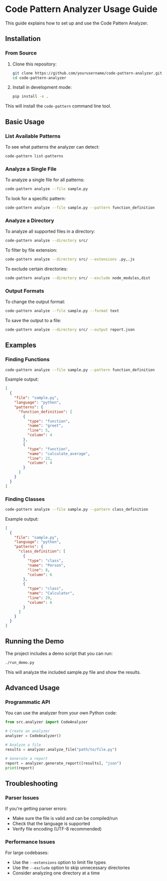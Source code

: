 # Code Pattern Analyzer Usage Guide

This guide explains how to set up and use the Code Pattern Analyzer.

## Installation

### From Source

1. Clone this repository:
   ```bash
   git clone https://github.com/yourusername/code-pattern-analyzer.git
   cd code-pattern-analyzer
   ```

2. Install in development mode:
   ```bash
   pip install -e .
   ```

This will install the `code-pattern` command line tool.

## Basic Usage

### List Available Patterns

To see what patterns the analyzer can detect:

```bash
code-pattern list-patterns
```

### Analyze a Single File

To analyze a single file for all patterns:

```bash
code-pattern analyze --file sample.py
```

To look for a specific pattern:

```bash
code-pattern analyze --file sample.py --pattern function_definition
```

### Analyze a Directory

To analyze all supported files in a directory:

```bash
code-pattern analyze --directory src/
```

To filter by file extension:

```bash
code-pattern analyze --directory src/ --extensions .py,.js
```

To exclude certain directories:

```bash
code-pattern analyze --directory src/ --exclude node_modules,dist
```

### Output Formats

To change the output format:

```bash
code-pattern analyze --file sample.py --format text
```

To save the output to a file:

```bash
code-pattern analyze --directory src/ --output report.json
```

## Examples

### Finding Functions

```bash
code-pattern analyze --file sample.py --pattern function_definition
```

Example output:
```json
[
  {
    "file": "sample.py",
    "language": "python",
    "patterns": {
      "function_definition": [
        {
          "type": "function",
          "name": "greet",
          "line": 5,
          "column": 4
        },
        {
          "type": "function",
          "name": "calculate_average",
          "line": 23,
          "column": 4
        }
      ]
    }
  }
]
```

### Finding Classes

```bash
code-pattern analyze --file sample.py --pattern class_definition
```

Example output:
```json
[
  {
    "file": "sample.py",
    "language": "python",
    "patterns": {
      "class_definition": [
        {
          "type": "class",
          "name": "Person",
          "line": 8,
          "column": 6
        },
        {
          "type": "class",
          "name": "Calculator",
          "line": 29,
          "column": 6
        }
      ]
    }
  }
]
```

## Running the Demo

The project includes a demo script that you can run:

```bash
./run_demo.py
```

This will analyze the included sample.py file and show the results.

## Advanced Usage

### Programmatic API

You can use the analyzer from your own Python code:

```python
from src.analyzer import CodeAnalyzer

# Create an analyzer
analyzer = CodeAnalyzer()

# Analyze a file
results = analyzer.analyze_file("path/to/file.py")

# Generate a report
report = analyzer.generate_report([results], "json")
print(report)
```

## Troubleshooting

### Parser Issues

If you're getting parser errors:

- Make sure the file is valid and can be compiled/run
- Check that the language is supported
- Verify file encoding (UTF-8 recommended)

### Performance Issues

For large codebases:

- Use the `--extensions` option to limit file types
- Use the `--exclude` option to skip unnecessary directories
- Consider analyzing one directory at a time